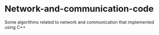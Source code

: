 # Network-and-communication-code
 Some algorithms related to network and communication that implemented using C++
